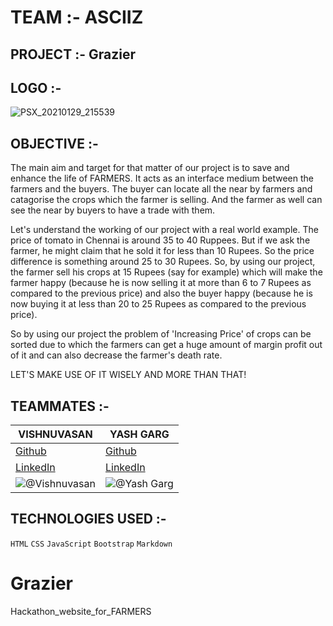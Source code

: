 
# TEAM :- ASCIIZ
## PROJECT :- Grazier
## LOGO :-

![PSX_20210129_215539](https://user-images.githubusercontent.com/64918181/106348502-b85f7680-62ec-11eb-8ab7-4e671f319d0f.jpg)

## OBJECTIVE :-
 
The main aim and target for that matter of our project is to save and enhance the life of FARMERS. It acts as an interface medium between the farmers and the buyers. The buyer can locate all the near by farmers and catagorise the crops which the  farmer is selling. And the farmer as well can see the near by buyers to have a trade with them. 
             
 Let's understand the working of our project with a real world example. The price of tomato in Chennai is around 35 to 40 Ruppees. But if we ask the farmer, he might claim that he sold it for less than 10 Rupees. So the price difference is something around 25 to 30 Rupees.  So, by using our project, the farmer sell his crops at 15 Rupees (say for example) which will make the farmer happy (because he is now selling it at more than 6 to 7 Rupees as compared to the previous price) and also the buyer happy (because he is now buying it at less than 20 to 25 Rupees as compared to the previous price). 
             
  So by using our project the problem of 'Increasing Price' of crops can be sorted due to which the farmers can get a huge amount of margin profit out of it and can also decrease the farmer's death rate. 
                
  LET'S MAKE USE OF IT WISELY AND MORE THAN THAT!

## TEAMMATES :-

| VISHNUVASAN | YASH GARG |
| --- | --- | 
| [Github](https://github.com/Cipher-unhsiV "Vishnu profile") | [Github](https://github.com/yash0501 "Yash profile") |
| [LinkedIn](https://www.linkedin.com/in/vishnuvasan-srinivasan-0b2012194/ "Vishnu")| [LinkedIn](https://www.linkedin.com/in/yash-garg-6012461a1 "Yash")| 
|![@Vishnuvasan](https://avatars.githubusercontent.com/Cipher-unhsiV?s=150&v=1)| ![@Yash Garg](https://avatars.githubusercontent.com/yash0501?s=150&v=1) | 



## TECHNOLOGIES USED :-

```HTML```  ```CSS```  ```JavaScript```  ```Bootstrap```  ```Markdown```

# Grazier
Hackathon_website_for_FARMERS

